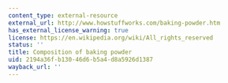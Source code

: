 ```yaml
---
content_type: external-resource
external_url: http://www.howstuffworks.com/baking-powder.htm
has_external_license_warning: true
license: https://en.wikipedia.org/wiki/All_rights_reserved
status: ''
title: Composition of baking powder
uid: 2194a36f-b130-46d6-b5a4-d8a5926d1387
wayback_url: ''
---
```

